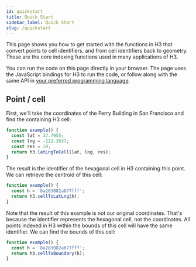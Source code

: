 ```yaml
---
id: quickstart
title: Quick Start
sidebar_label: Quick Start
slug: /quickstart
---
```


This page shows you how to get started with the functions in H3 that convert points to cell identifiers, and from cell identifiers back to geometry. These are the core indexing functions used in many applications of H3.

You can run the code on this page directly in your browser. The page uses the JavaScript bindings for H3 to run the code, or follow along with the same API in [your preferred programming language](/docs/community/bindings).

## Point / cell

First, we'll take the coordinates of the Ferry Building in San Francisco and find the containing H3 cell:

```js live
function example() {
  const lat = 37.7955;
  const lng = -122.3937;
  const res = 10;
  return h3.latLngToCell(lat, lng, res);
}
```

The result is the identifier of the hexagonal cell in H3 containing this point. We can retrieve the centroid of this cell:

```js live
function example() {
  const h = '8a283082a677fff';
  return h3.cellToLatLng(h);
}
```

Note that the result of this example is not our original coordinates. That's because the identifier represents the hexagonal cell, not the coordinates. All points indexed in H3 within the bounds of this cell will have the same identifier. We can find the bounds of this cell:

```js live
function example() {
  const h = '8a283082a677fff';
  return h3.cellToBoundary(h);
}
```
